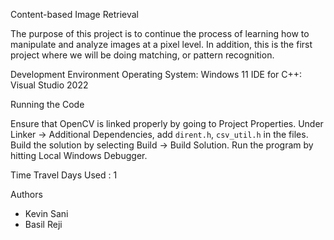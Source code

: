 Content-based Image Retrieval

The purpose of this project is to continue the process of learning how to manipulate and analyze images at a pixel level. In addition, this is the first project where we will be doing matching, or pattern recognition.

Development Environment
Operating System: Windows 11
IDE for C++: Visual Studio 2022

Running the Code

Ensure that OpenCV is linked properly by going to Project Properties.
Under Linker -> Additional Dependencies, add `dirent.h`, `csv_util.h` in the files.
Build the solution by selecting Build -> Build Solution.
Run the program by hitting Local Windows Debugger.


Time Travel Days Used : 1

Authors
- Kevin Sani
- Basil Reji
